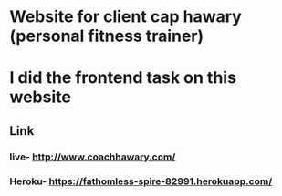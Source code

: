 # Website for client cap hawary (personal fitness trainer)
# I did the frontend task on this website
## Link 
### live- http://www.coachhawary.com/
### Heroku- https://fathomless-spire-82991.herokuapp.com/
